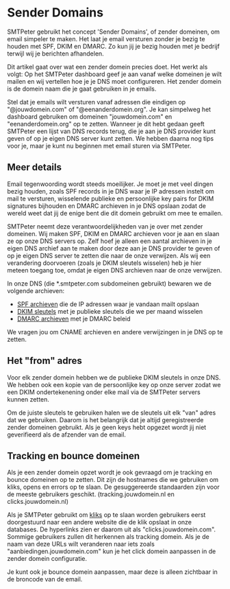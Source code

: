 # Sender Domains

SMTPeter gebruikt het concept 'Sender Domains', of zender domeinen,
om email simpeler te maken. Het laat je email versturen zonder je bezig 
te houden met SPF, DKIM en DMARC. Zo kun jij je bezig houden met je 
bedrijf terwijl wij je berichten afhandelen.

Dit artikel gaat over wat een zender domein precies doet. Het werkt als 
volgt: Op het SMTPeter dashboard geef je aan vanaf welke domeinen je 
wilt mailen en wij vertellen hoe je je DNS moet configureren. Het zender 
domein is de domein naam die je gaat gebruiken in je emails.

Stel dat je emails wilt versturen vanaf adressen die eindigen op 
"@jouwdomein.com" of "@eenanderdomein.org". Je kan simpelweg het 
dashboard gebruiken om domeinen "jouwdomein.com" en "eenanderdomein.org" 
op te zetten. Wanneer je dit hebt gedaan geeft SMTPeter een lijst van 
DNS records terug, die je aan je DNS provider kunt geven of op je eigen 
DNS server kunt zetten. We hebben daarna nog tips voor je, maar je kunt 
nu beginnen met email sturen via SMTPeter.

## Meer details

Email tegenwoording wordt steeds moeilijker. Je moet je met veel dingen 
bezig houden, zoals SPF records in je DNS waar je IP adressen instelt om 
mail te versturen, wisselende publieke en persoonlijke key pairs for DKIM 
signatures bijhouden en DMARC archieven in je DNS opslaan zodat de 
wereld weet dat jij de enige bent die dit domein gebruikt om mee te emailen.

SMTPeter neemt deze verantwoordelijkheden van je over met zender domeinen.
Wij maken SPF, DKIM en DMARC archieven voor je aan en slaan ze op onze 
DNS servers op. Zelf hoef je alleen een aantal archieven in je eigen DNS 
archief aan te maken door deze aan je DNS provider te geven of op je eigen 
DNS server te zetten die naar de onze verwijzen. Als wij een verandering 
doorvoeren (zoals je DKIM sleutels wisselen) heb je hier meteen toegang toe, 
omdat je eigen DNS archieven naar de onze verwijzen. 

In onze DNS (die *.smtpeter.com subdomeinen gebruikt) bewaren we de volgende 
archieven:

* [SPF archieven](spf-validation) die de IP adressen waar je vandaan mailt opslaan
* [DKIM sleutels](dkim-signing) met je publieke sleutels die we per maand wisselen
* [DMARC archieven](dmarc-deployment) met je DMARC beleid

We vragen jou om CNAME archieven en andere verwijzingen in je DNS op te 
zetten.

## Het "from" adres

Voor elk zender domein hebben we de publieke DKIM sleutels in onze DNS.
We hebben ook een kopie van de persoonlijke key op onze server zodat we een 
DKIM ondertekenening onder elke mail via de SMTPeter servers kunnen zetten.

Om de juiste sleutels te gebruiken halen we de sleutels uit elk "van" adres
dat we gebruiken. Daarom is het belangrijk dat je altijd geregistreerde 
zender domeinen gebruikt. Als je geen keys hebt opgezet wordt jij niet 
geverifieerd als de afzender van de email.

## Tracking en bounce domeinen

Als je een zender domein opzet wordt je ook gevraagd om je tracking en 
bounce domeinen op te zetten. Dit zijn de hostnames die we gebruiken om 
kliks, opens en errors op te slaan. De gesuggereerde standaarden zijn 
voor de meeste gebruikers geschikt. (tracking.jouwdomein.nl en 
clicks.jouwdomein.nl)

Als je SMTPeter gebruikt om [kliks](./statistics) op te slaan worden gebruikers eerst 
doorgestuurd naar een andere website die de klik opslaat in onze databases. 
De hyperlinks zien er daarom uit als "clicks.jouwdomein.com". Sommige 
gebruikers zullen dit herkennen als tracking domein. Als je de naam van 
deze URLs wilt veranderen naar iets zoals "aanbiedingen.jouwdomein.com" 
kun je het click domein aanpassen in de zender domein configuratie.

Je kunt ook je bounce domein aanpassen, maar deze is alleen zichtbaar in 
de broncode van de email.
